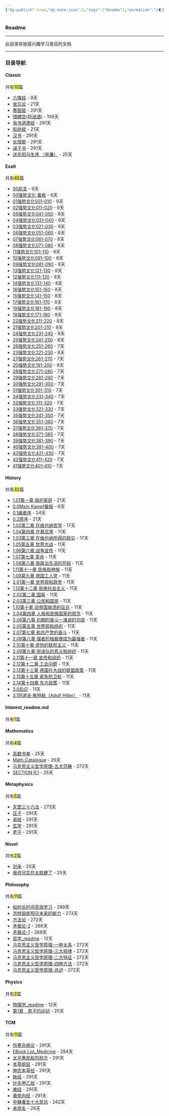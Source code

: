 ```yaml
---
{"dg-publish":true,"dg-note-icon":1,"tags":["Readme"],"permalink":"/🌓Interest_兴趣/Interest_readme/","dgPassFrontmatter":true,"noteIcon":1,"created":"2024-08-24T23:09:47.412+08:00","updated":"2024-09-18T23:06:06.558+08:00"}
---
```


### Readme
--- 
此目录存放感兴趣学习类目的文档
***
### 目录导航
<p><span><h4 data-heading="Classic" dir="auto">Classic</h4></span></p><p><span>共有<mark>10</mark>篇</span></p><div><ul class="dataview list-view-ul"><li><span><a data-tooltip-position="top" aria-label="🌓Interest_兴趣/Classic/六悔铭.md" data-href="🌓Interest_兴趣/Classic/六悔铭.md" href="🌓Interest_兴趣/Classic/六悔铭.md" class="internal-link" target="_blank" rel="noopener">六悔铭</a> - 9天</span></li><li><span><a data-tooltip-position="top" aria-label="🌓Interest_兴趣/Classic/坐忘论.md" data-href="🌓Interest_兴趣/Classic/坐忘论.md" href="🌓Interest_兴趣/Classic/坐忘论.md" class="internal-link" target="_blank" rel="noopener">坐忘论</a> - 21天</span></li><li><span><a data-tooltip-position="top" aria-label="🌓Interest_兴趣/Classic/寒窑赋.md" data-href="🌓Interest_兴趣/Classic/寒窑赋.md" href="🌓Interest_兴趣/Classic/寒窑赋.md" class="internal-link" target="_blank" rel="noopener">寒窑赋</a> - 291天</span></li><li><span><a data-tooltip-position="top" aria-label="🌓Interest_兴趣/Classic/惜罇空(将进酒).md" data-href="🌓Interest_兴趣/Classic/惜罇空(将进酒).md" href="🌓Interest_兴趣/Classic/惜罇空(将进酒).md" class="internal-link" target="_blank" rel="noopener">惜罇空(将进酒)</a> - 109天</span></li><li><span><a data-tooltip-position="top" aria-label="🌓Interest_兴趣/Classic/帛书道德经.md" data-href="🌓Interest_兴趣/Classic/帛书道德经.md" href="🌓Interest_兴趣/Classic/帛书道德经.md" class="internal-link" target="_blank" rel="noopener">帛书道德经</a> - 291天</span></li><li><span><a data-tooltip-position="top" aria-label="🌓Interest_兴趣/Classic/知命赋.md" data-href="🌓Interest_兴趣/Classic/知命赋.md" href="🌓Interest_兴趣/Classic/知命赋.md" class="internal-link" target="_blank" rel="noopener">知命赋</a> - 21天</span></li><li><span><a data-tooltip-position="top" aria-label="🌓Interest_兴趣/Classic/汉书.md" data-href="🌓Interest_兴趣/Classic/汉书.md" href="🌓Interest_兴趣/Classic/汉书.md" class="internal-link" target="_blank" rel="noopener">汉书</a> - 291天</span></li><li><span><a data-tooltip-position="top" aria-label="🌓Interest_兴趣/Classic/长恨歌.md" data-href="🌓Interest_兴趣/Classic/长恨歌.md" href="🌓Interest_兴趣/Classic/长恨歌.md" class="internal-link" target="_blank" rel="noopener">长恨歌</a> - 291天</span></li><li><span><a data-tooltip-position="top" aria-label="🌓Interest_兴趣/Classic/诫子书.md" data-href="🌓Interest_兴趣/Classic/诫子书.md" href="🌓Interest_兴趣/Classic/诫子书.md" class="internal-link" target="_blank" rel="noopener">诫子书</a> - 291天</span></li><li><span><a data-tooltip-position="top" aria-label="🌓Interest_兴趣/Classic/送东阳马生序 （宋濂）.md" data-href="🌓Interest_兴趣/Classic/送东阳马生序 （宋濂）.md" href="🌓Interest_兴趣/Classic/送东阳马生序 （宋濂）.md" class="internal-link" target="_blank" rel="noopener">送东阳马生序 （宋濂）</a> - 25天</span></li></ul></div><p><span><h4 data-heading="Exalt" dir="auto">Exalt</h4></span></p><p><span>共有<mark>45</mark>篇</span></p><div><ul class="dataview list-view-ul"><li><span><a data-tooltip-position="top" aria-label="🌓Interest_兴趣/Exalt/强势文化/00前言.md" data-href="🌓Interest_兴趣/Exalt/强势文化/00前言.md" href="🌓Interest_兴趣/Exalt/强势文化/00前言.md" class="internal-link" target="_blank" rel="noopener">00前言</a> - 9天</span></li><li><span><a data-tooltip-position="top" aria-label="🌓Interest_兴趣/Exalt/强势文化/00强势文化 看板.md" data-href="🌓Interest_兴趣/Exalt/强势文化/00强势文化 看板.md" href="🌓Interest_兴趣/Exalt/强势文化/00强势文化 看板.md" class="internal-link" target="_blank" rel="noopener">00强势文化 看板</a> - 6天</span></li><li><span><a data-tooltip-position="top" aria-label="🌓Interest_兴趣/Exalt/强势文化/01强势文化001-010.md" data-href="🌓Interest_兴趣/Exalt/强势文化/01强势文化001-010.md" href="🌓Interest_兴趣/Exalt/强势文化/01强势文化001-010.md" class="internal-link" target="_blank" rel="noopener">01强势文化001-010</a> - 9天</span></li><li><span><a data-tooltip-position="top" aria-label="🌓Interest_兴趣/Exalt/强势文化/02强势文化011-020.md" data-href="🌓Interest_兴趣/Exalt/强势文化/02强势文化011-020.md" href="🌓Interest_兴趣/Exalt/强势文化/02强势文化011-020.md" class="internal-link" target="_blank" rel="noopener">02强势文化011-020</a> - 9天</span></li><li><span><a data-tooltip-position="top" aria-label="🌓Interest_兴趣/Exalt/强势文化/05强势文化041-050.md" data-href="🌓Interest_兴趣/Exalt/强势文化/05强势文化041-050.md" href="🌓Interest_兴趣/Exalt/强势文化/05强势文化041-050.md" class="internal-link" target="_blank" rel="noopener">05强势文化041-050</a> - 8天</span></li><li><span><a data-tooltip-position="top" aria-label="🌓Interest_兴趣/Exalt/强势文化/04强势文化031-040.md" data-href="🌓Interest_兴趣/Exalt/强势文化/04强势文化031-040.md" href="🌓Interest_兴趣/Exalt/强势文化/04强势文化031-040.md" class="internal-link" target="_blank" rel="noopener">04强势文化031-040</a> - 9天</span></li><li><span><a data-tooltip-position="top" aria-label="🌓Interest_兴趣/Exalt/强势文化/03强势文化021-030.md" data-href="🌓Interest_兴趣/Exalt/强势文化/03强势文化021-030.md" href="🌓Interest_兴趣/Exalt/强势文化/03强势文化021-030.md" class="internal-link" target="_blank" rel="noopener">03强势文化021-030</a> - 9天</span></li><li><span><a data-tooltip-position="top" aria-label="🌓Interest_兴趣/Exalt/强势文化/06强势文化051-060.md" data-href="🌓Interest_兴趣/Exalt/强势文化/06强势文化051-060.md" href="🌓Interest_兴趣/Exalt/强势文化/06强势文化051-060.md" class="internal-link" target="_blank" rel="noopener">06强势文化051-060</a> - 8天</span></li><li><span><a data-tooltip-position="top" aria-label="🌓Interest_兴趣/Exalt/强势文化/07强势文化061-070.md" data-href="🌓Interest_兴趣/Exalt/强势文化/07强势文化061-070.md" href="🌓Interest_兴趣/Exalt/强势文化/07强势文化061-070.md" class="internal-link" target="_blank" rel="noopener">07强势文化061-070</a> - 8天</span></li><li><span><a data-tooltip-position="top" aria-label="🌓Interest_兴趣/Exalt/强势文化/08强势文化071-080.md" data-href="🌓Interest_兴趣/Exalt/强势文化/08强势文化071-080.md" href="🌓Interest_兴趣/Exalt/强势文化/08强势文化071-080.md" class="internal-link" target="_blank" rel="noopener">08强势文化071-080</a> - 8天</span></li><li><span><a data-tooltip-position="top" aria-label="🌓Interest_兴趣/Exalt/强势文化/11强势文化101-110.md" data-href="🌓Interest_兴趣/Exalt/强势文化/11强势文化101-110.md" href="🌓Interest_兴趣/Exalt/强势文化/11强势文化101-110.md" class="internal-link" target="_blank" rel="noopener">11强势文化101-110</a> - 8天</span></li><li><span><a data-tooltip-position="top" aria-label="🌓Interest_兴趣/Exalt/强势文化/10强势文化091-100.md" data-href="🌓Interest_兴趣/Exalt/强势文化/10强势文化091-100.md" href="🌓Interest_兴趣/Exalt/强势文化/10强势文化091-100.md" class="internal-link" target="_blank" rel="noopener">10强势文化091-100</a> - 8天</span></li><li><span><a data-tooltip-position="top" aria-label="🌓Interest_兴趣/Exalt/强势文化/09强势文化081-090.md" data-href="🌓Interest_兴趣/Exalt/强势文化/09强势文化081-090.md" href="🌓Interest_兴趣/Exalt/强势文化/09强势文化081-090.md" class="internal-link" target="_blank" rel="noopener">09强势文化081-090</a> - 8天</span></li><li><span><a data-tooltip-position="top" aria-label="🌓Interest_兴趣/Exalt/强势文化/13强势文化121-130.md" data-href="🌓Interest_兴趣/Exalt/强势文化/13强势文化121-130.md" href="🌓Interest_兴趣/Exalt/强势文化/13强势文化121-130.md" class="internal-link" target="_blank" rel="noopener">13强势文化121-130</a> - 8天</span></li><li><span><a data-tooltip-position="top" aria-label="🌓Interest_兴趣/Exalt/强势文化/12强势文化111-120.md" data-href="🌓Interest_兴趣/Exalt/强势文化/12强势文化111-120.md" href="🌓Interest_兴趣/Exalt/强势文化/12强势文化111-120.md" class="internal-link" target="_blank" rel="noopener">12强势文化111-120</a> - 8天</span></li><li><span><a data-tooltip-position="top" aria-label="🌓Interest_兴趣/Exalt/强势文化/14强势文化131-140.md" data-href="🌓Interest_兴趣/Exalt/强势文化/14强势文化131-140.md" href="🌓Interest_兴趣/Exalt/强势文化/14强势文化131-140.md" class="internal-link" target="_blank" rel="noopener">14强势文化131-140</a> - 8天</span></li><li><span><a data-tooltip-position="top" aria-label="🌓Interest_兴趣/Exalt/强势文化/16强势文化151-160.md" data-href="🌓Interest_兴趣/Exalt/强势文化/16强势文化151-160.md" href="🌓Interest_兴趣/Exalt/强势文化/16强势文化151-160.md" class="internal-link" target="_blank" rel="noopener">16强势文化151-160</a> - 8天</span></li><li><span><a data-tooltip-position="top" aria-label="🌓Interest_兴趣/Exalt/强势文化/15强势文化141-150.md" data-href="🌓Interest_兴趣/Exalt/强势文化/15强势文化141-150.md" href="🌓Interest_兴趣/Exalt/强势文化/15强势文化141-150.md" class="internal-link" target="_blank" rel="noopener">15强势文化141-150</a> - 8天</span></li><li><span><a data-tooltip-position="top" aria-label="🌓Interest_兴趣/Exalt/强势文化/17强势文化161-170.md" data-href="🌓Interest_兴趣/Exalt/强势文化/17强势文化161-170.md" href="🌓Interest_兴趣/Exalt/强势文化/17强势文化161-170.md" class="internal-link" target="_blank" rel="noopener">17强势文化161-170</a> - 8天</span></li><li><span><a data-tooltip-position="top" aria-label="🌓Interest_兴趣/Exalt/强势文化/19强势文化181-190.md" data-href="🌓Interest_兴趣/Exalt/强势文化/19强势文化181-190.md" href="🌓Interest_兴趣/Exalt/强势文化/19强势文化181-190.md" class="internal-link" target="_blank" rel="noopener">19强势文化181-190</a> - 8天</span></li><li><span><a data-tooltip-position="top" aria-label="🌓Interest_兴趣/Exalt/强势文化/18强势文化171-180.md" data-href="🌓Interest_兴趣/Exalt/强势文化/18强势文化171-180.md" href="🌓Interest_兴趣/Exalt/强势文化/18强势文化171-180.md" class="internal-link" target="_blank" rel="noopener">18强势文化171-180</a> - 8天</span></li><li><span><a data-tooltip-position="top" aria-label="🌓Interest_兴趣/Exalt/强势文化/22强势文化211-220.md" data-href="🌓Interest_兴趣/Exalt/强势文化/22强势文化211-220.md" href="🌓Interest_兴趣/Exalt/强势文化/22强势文化211-220.md" class="internal-link" target="_blank" rel="noopener">22强势文化211-220</a> - 8天</span></li><li><span><a data-tooltip-position="top" aria-label="🌓Interest_兴趣/Exalt/强势文化/21强势文化201-210.md" data-href="🌓Interest_兴趣/Exalt/强势文化/21强势文化201-210.md" href="🌓Interest_兴趣/Exalt/强势文化/21强势文化201-210.md" class="internal-link" target="_blank" rel="noopener">21强势文化201-210</a> - 8天</span></li><li><span><a data-tooltip-position="top" aria-label="🌓Interest_兴趣/Exalt/强势文化/24强势文化231-240.md" data-href="🌓Interest_兴趣/Exalt/强势文化/24强势文化231-240.md" href="🌓Interest_兴趣/Exalt/强势文化/24强势文化231-240.md" class="internal-link" target="_blank" rel="noopener">24强势文化231-240</a> - 8天</span></li><li><span><a data-tooltip-position="top" aria-label="🌓Interest_兴趣/Exalt/强势文化/25强势文化241-250.md" data-href="🌓Interest_兴趣/Exalt/强势文化/25强势文化241-250.md" href="🌓Interest_兴趣/Exalt/强势文化/25强势文化241-250.md" class="internal-link" target="_blank" rel="noopener">25强势文化241-250</a> - 8天</span></li><li><span><a data-tooltip-position="top" aria-label="🌓Interest_兴趣/Exalt/强势文化/26强势文化251-260.md" data-href="🌓Interest_兴趣/Exalt/强势文化/26强势文化251-260.md" href="🌓Interest_兴趣/Exalt/强势文化/26强势文化251-260.md" class="internal-link" target="_blank" rel="noopener">26强势文化251-260</a> - 7天</span></li><li><span><a data-tooltip-position="top" aria-label="🌓Interest_兴趣/Exalt/强势文化/23强势文化221-230.md" data-href="🌓Interest_兴趣/Exalt/强势文化/23强势文化221-230.md" href="🌓Interest_兴趣/Exalt/强势文化/23强势文化221-230.md" class="internal-link" target="_blank" rel="noopener">23强势文化221-230</a> - 8天</span></li><li><span><a data-tooltip-position="top" aria-label="🌓Interest_兴趣/Exalt/强势文化/27强势文化261-270.md" data-href="🌓Interest_兴趣/Exalt/强势文化/27强势文化261-270.md" href="🌓Interest_兴趣/Exalt/强势文化/27强势文化261-270.md" class="internal-link" target="_blank" rel="noopener">27强势文化261-270</a> - 7天</span></li><li><span><a data-tooltip-position="top" aria-label="🌓Interest_兴趣/Exalt/强势文化/20强势文化191-200.md" data-href="🌓Interest_兴趣/Exalt/强势文化/20强势文化191-200.md" href="🌓Interest_兴趣/Exalt/强势文化/20强势文化191-200.md" class="internal-link" target="_blank" rel="noopener">20强势文化191-200</a> - 8天</span></li><li><span><a data-tooltip-position="top" aria-label="🌓Interest_兴趣/Exalt/强势文化/28强势文化271-280.md" data-href="🌓Interest_兴趣/Exalt/强势文化/28强势文化271-280.md" href="🌓Interest_兴趣/Exalt/强势文化/28强势文化271-280.md" class="internal-link" target="_blank" rel="noopener">28强势文化271-280</a> - 7天</span></li><li><span><a data-tooltip-position="top" aria-label="🌓Interest_兴趣/Exalt/强势文化/29强势文化281-290.md" data-href="🌓Interest_兴趣/Exalt/强势文化/29强势文化281-290.md" href="🌓Interest_兴趣/Exalt/强势文化/29强势文化281-290.md" class="internal-link" target="_blank" rel="noopener">29强势文化281-290</a> - 7天</span></li><li><span><a data-tooltip-position="top" aria-label="🌓Interest_兴趣/Exalt/强势文化/30强势文化291-300.md" data-href="🌓Interest_兴趣/Exalt/强势文化/30强势文化291-300.md" href="🌓Interest_兴趣/Exalt/强势文化/30强势文化291-300.md" class="internal-link" target="_blank" rel="noopener">30强势文化291-300</a> - 7天</span></li><li><span><a data-tooltip-position="top" aria-label="🌓Interest_兴趣/Exalt/强势文化/31强势文化301-310.md" data-href="🌓Interest_兴趣/Exalt/强势文化/31强势文化301-310.md" href="🌓Interest_兴趣/Exalt/强势文化/31强势文化301-310.md" class="internal-link" target="_blank" rel="noopener">31强势文化301-310</a> - 7天</span></li><li><span><a data-tooltip-position="top" aria-label="🌓Interest_兴趣/Exalt/强势文化/34强势文化331-340.md" data-href="🌓Interest_兴趣/Exalt/强势文化/34强势文化331-340.md" href="🌓Interest_兴趣/Exalt/强势文化/34强势文化331-340.md" class="internal-link" target="_blank" rel="noopener">34强势文化331-340</a> - 7天</span></li><li><span><a data-tooltip-position="top" aria-label="🌓Interest_兴趣/Exalt/强势文化/32强势文化311-320.md" data-href="🌓Interest_兴趣/Exalt/强势文化/32强势文化311-320.md" href="🌓Interest_兴趣/Exalt/强势文化/32强势文化311-320.md" class="internal-link" target="_blank" rel="noopener">32强势文化311-320</a> - 7天</span></li><li><span><a data-tooltip-position="top" aria-label="🌓Interest_兴趣/Exalt/强势文化/33强势文化321-330.md" data-href="🌓Interest_兴趣/Exalt/强势文化/33强势文化321-330.md" href="🌓Interest_兴趣/Exalt/强势文化/33强势文化321-330.md" class="internal-link" target="_blank" rel="noopener">33强势文化321-330</a> - 7天</span></li><li><span><a data-tooltip-position="top" aria-label="🌓Interest_兴趣/Exalt/强势文化/35强势文化341-350.md" data-href="🌓Interest_兴趣/Exalt/强势文化/35强势文化341-350.md" href="🌓Interest_兴趣/Exalt/强势文化/35强势文化341-350.md" class="internal-link" target="_blank" rel="noopener">35强势文化341-350</a> - 7天</span></li><li><span><a data-tooltip-position="top" aria-label="🌓Interest_兴趣/Exalt/强势文化/36强势文化351-360.md" data-href="🌓Interest_兴趣/Exalt/强势文化/36强势文化351-360.md" href="🌓Interest_兴趣/Exalt/强势文化/36强势文化351-360.md" class="internal-link" target="_blank" rel="noopener">36强势文化351-360</a> - 7天</span></li><li><span><a data-tooltip-position="top" aria-label="🌓Interest_兴趣/Exalt/强势文化/37强势文化361-370.md" data-href="🌓Interest_兴趣/Exalt/强势文化/37强势文化361-370.md" href="🌓Interest_兴趣/Exalt/强势文化/37强势文化361-370.md" class="internal-link" target="_blank" rel="noopener">37强势文化361-370</a> - 7天</span></li><li><span><a data-tooltip-position="top" aria-label="🌓Interest_兴趣/Exalt/强势文化/38强势文化371-380.md" data-href="🌓Interest_兴趣/Exalt/强势文化/38强势文化371-380.md" href="🌓Interest_兴趣/Exalt/强势文化/38强势文化371-380.md" class="internal-link" target="_blank" rel="noopener">38强势文化371-380</a> - 7天</span></li><li><span><a data-tooltip-position="top" aria-label="🌓Interest_兴趣/Exalt/强势文化/39强势文化381-390.md" data-href="🌓Interest_兴趣/Exalt/强势文化/39强势文化381-390.md" href="🌓Interest_兴趣/Exalt/强势文化/39强势文化381-390.md" class="internal-link" target="_blank" rel="noopener">39强势文化381-390</a> - 7天</span></li><li><span><a data-tooltip-position="top" aria-label="🌓Interest_兴趣/Exalt/强势文化/40强势文化391-400.md" data-href="🌓Interest_兴趣/Exalt/强势文化/40强势文化391-400.md" href="🌓Interest_兴趣/Exalt/强势文化/40强势文化391-400.md" class="internal-link" target="_blank" rel="noopener">40强势文化391-400</a> - 7天</span></li><li><span><a data-tooltip-position="top" aria-label="🌓Interest_兴趣/Exalt/强势文化/43强势文化421-430.md" data-href="🌓Interest_兴趣/Exalt/强势文化/43强势文化421-430.md" href="🌓Interest_兴趣/Exalt/强势文化/43强势文化421-430.md" class="internal-link" target="_blank" rel="noopener">43强势文化421-430</a> - 7天</span></li><li><span><a data-tooltip-position="top" aria-label="🌓Interest_兴趣/Exalt/强势文化/42强势文化411-420.md" data-href="🌓Interest_兴趣/Exalt/强势文化/42强势文化411-420.md" href="🌓Interest_兴趣/Exalt/强势文化/42强势文化411-420.md" class="internal-link" target="_blank" rel="noopener">42强势文化411-420</a> - 7天</span></li><li><span><a data-tooltip-position="top" aria-label="🌓Interest_兴趣/Exalt/强势文化/41强势文化401-410.md" data-href="🌓Interest_兴趣/Exalt/强势文化/41强势文化401-410.md" href="🌓Interest_兴趣/Exalt/强势文化/41强势文化401-410.md" class="internal-link" target="_blank" rel="noopener">41强势文化401-410</a> - 7天</span></li></ul></div><p><span><h4 data-heading="History" dir="auto">History</h4></span></p><p><span>共有<mark>32</mark>篇</span></p><div><ul class="dataview list-view-ul"><li><span><a data-tooltip-position="top" aria-label="🌓Interest_兴趣/History/Mein Kampf/1.01第一章 我的家庭.md" data-href="🌓Interest_兴趣/History/Mein Kampf/1.01第一章 我的家庭.md" href="🌓Interest_兴趣/History/Mein Kampf/1.01第一章 我的家庭.md" class="internal-link" target="_blank" rel="noopener">1.01第一章 我的家庭</a> - 21天</span></li><li><span><a data-tooltip-position="top" aria-label="🌓Interest_兴趣/History/Mein Kampf/0.0Mein Kampf看板.md" data-href="🌓Interest_兴趣/History/Mein Kampf/0.0Mein Kampf看板.md" href="🌓Interest_兴趣/History/Mein Kampf/0.0Mein Kampf看板.md" class="internal-link" target="_blank" rel="noopener">0.0Mein Kampf看板</a> - 6天</span></li><li><span><a data-tooltip-position="top" aria-label="🌓Interest_兴趣/History/Mein Kampf/0.1编者序.md" data-href="🌓Interest_兴趣/History/Mein Kampf/0.1编者序.md" href="🌓Interest_兴趣/History/Mein Kampf/0.1编者序.md" class="internal-link" target="_blank" rel="noopener">0.1编者序</a> - 24天</span></li><li><span><a data-tooltip-position="top" aria-label="🌓Interest_兴趣/History/Mein Kampf/0.2原序.md" data-href="🌓Interest_兴趣/History/Mein Kampf/0.2原序.md" href="🌓Interest_兴趣/History/Mein Kampf/0.2原序.md" class="internal-link" target="_blank" rel="noopener">0.2原序</a> - 21天</span></li><li><span><a data-tooltip-position="top" aria-label="🌓Interest_兴趣/History/Mein Kampf/1.02第二章 在维也纳苦学.md" data-href="🌓Interest_兴趣/History/Mein Kampf/1.02第二章 在维也纳苦学.md" href="🌓Interest_兴趣/History/Mein Kampf/1.02第二章 在维也纳苦学.md" class="internal-link" target="_blank" rel="noopener">1.02第二章 在维也纳苦学</a> - 17天</span></li><li><span><a data-tooltip-position="top" aria-label="🌓Interest_兴趣/History/Mein Kampf/1.04第四章 在慕尼黑.md" data-href="🌓Interest_兴趣/History/Mein Kampf/1.04第四章 在慕尼黑.md" href="🌓Interest_兴趣/History/Mein Kampf/1.04第四章 在慕尼黑.md" class="internal-link" target="_blank" rel="noopener">1.04第四章 在慕尼黑</a> - 11天</span></li><li><span><a data-tooltip-position="top" aria-label="🌓Interest_兴趣/History/Mein Kampf/1.03第三章 在维也纳所得的政见.md" data-href="🌓Interest_兴趣/History/Mein Kampf/1.03第三章 在维也纳所得的政见.md" href="🌓Interest_兴趣/History/Mein Kampf/1.03第三章 在维也纳所得的政见.md" class="internal-link" target="_blank" rel="noopener">1.03第三章 在维也纳所得的政见</a> - 17天</span></li><li><span><a data-tooltip-position="top" aria-label="🌓Interest_兴趣/History/Mein Kampf/1.05第五章 世界大战.md" data-href="🌓Interest_兴趣/History/Mein Kampf/1.05第五章 世界大战.md" href="🌓Interest_兴趣/History/Mein Kampf/1.05第五章 世界大战.md" class="internal-link" target="_blank" rel="noopener">1.05第五章 世界大战</a> - 11天</span></li><li><span><a data-tooltip-position="top" aria-label="🌓Interest_兴趣/History/Mein Kampf/1.06第六章 战争宣传.md" data-href="🌓Interest_兴趣/History/Mein Kampf/1.06第六章 战争宣传.md" href="🌓Interest_兴趣/History/Mein Kampf/1.06第六章 战争宣传.md" class="internal-link" target="_blank" rel="noopener">1.06第六章 战争宣传</a> - 11天</span></li><li><span><a data-tooltip-position="top" aria-label="🌓Interest_兴趣/History/Mein Kampf/1.07第七章 革命.md" data-href="🌓Interest_兴趣/History/Mein Kampf/1.07第七章 革命.md" href="🌓Interest_兴趣/History/Mein Kampf/1.07第七章 革命.md" class="internal-link" target="_blank" rel="noopener">1.07第七章 革命</a> - 11天</span></li><li><span><a data-tooltip-position="top" aria-label="🌓Interest_兴趣/History/Mein Kampf/1.08第八章 我政治生活的开始.md" data-href="🌓Interest_兴趣/History/Mein Kampf/1.08第八章 我政治生活的开始.md" href="🌓Interest_兴趣/History/Mein Kampf/1.08第八章 我政治生活的开始.md" class="internal-link" target="_blank" rel="noopener">1.08第八章 我政治生活的开始</a> - 11天</span></li><li><span><a data-tooltip-position="top" aria-label="🌓Interest_兴趣/History/Mein Kampf/1.11第十一章 民族和种族.md" data-href="🌓Interest_兴趣/History/Mein Kampf/1.11第十一章 民族和种族.md" href="🌓Interest_兴趣/History/Mein Kampf/1.11第十一章 民族和种族.md" class="internal-link" target="_blank" rel="noopener">1.11第十一章 民族和种族</a> - 11天</span></li><li><span><a data-tooltip-position="top" aria-label="🌓Interest_兴趣/History/Mein Kampf/1.09第九章 德国工人党.md" data-href="🌓Interest_兴趣/History/Mein Kampf/1.09第九章 德国工人党.md" href="🌓Interest_兴趣/History/Mein Kampf/1.09第九章 德国工人党.md" class="internal-link" target="_blank" rel="noopener">1.09第九章 德国工人党</a> - 11天</span></li><li><span><a data-tooltip-position="top" aria-label="🌓Interest_兴趣/History/Mein Kampf/2.01第一章 世界观和政党.md" data-href="🌓Interest_兴趣/History/Mein Kampf/2.01第一章 世界观和政党.md" href="🌓Interest_兴趣/History/Mein Kampf/2.01第一章 世界观和政党.md" class="internal-link" target="_blank" rel="noopener">2.01第一章 世界观和政党</a> - 11天</span></li><li><span><a data-tooltip-position="top" aria-label="🌓Interest_兴趣/History/Mein Kampf/1.12第十二章 民族社会主义.md" data-href="🌓Interest_兴趣/History/Mein Kampf/1.12第十二章 民族社会主义.md" href="🌓Interest_兴趣/History/Mein Kampf/1.12第十二章 民族社会主义.md" class="internal-link" target="_blank" rel="noopener">1.12第十二章 民族社会主义</a> - 11天</span></li><li><span><a data-tooltip-position="top" aria-label="🌓Interest_兴趣/History/Mein Kampf/2.02第二章 国家.md" data-href="🌓Interest_兴趣/History/Mein Kampf/2.02第二章 国家.md" href="🌓Interest_兴趣/History/Mein Kampf/2.02第二章 国家.md" class="internal-link" target="_blank" rel="noopener">2.02第二章 国家</a> - 11天</span></li><li><span><a data-tooltip-position="top" aria-label="🌓Interest_兴趣/History/Mein Kampf/2.03第三章 公民和国民.md" data-href="🌓Interest_兴趣/History/Mein Kampf/2.03第三章 公民和国民.md" href="🌓Interest_兴趣/History/Mein Kampf/2.03第三章 公民和国民.md" class="internal-link" target="_blank" rel="noopener">2.03第三章 公民和国民</a> - 11天</span></li><li><span><a data-tooltip-position="top" aria-label="🌓Interest_兴趣/History/Mein Kampf/1.10第十章 旧帝国崩溃的征兆.md" data-href="🌓Interest_兴趣/History/Mein Kampf/1.10第十章 旧帝国崩溃的征兆.md" href="🌓Interest_兴趣/History/Mein Kampf/1.10第十章 旧帝国崩溃的征兆.md" class="internal-link" target="_blank" rel="noopener">1.10第十章 旧帝国崩溃的征兆</a> - 11天</span></li><li><span><a data-tooltip-position="top" aria-label="🌓Interest_兴趣/History/Mein Kampf/2.04第四章 人格和民族国家的观念.md" data-href="🌓Interest_兴趣/History/Mein Kampf/2.04第四章 人格和民族国家的观念.md" href="🌓Interest_兴趣/History/Mein Kampf/2.04第四章 人格和民族国家的观念.md" class="internal-link" target="_blank" rel="noopener">2.04第四章 人格和民族国家的观念</a> - 11天</span></li><li><span><a data-tooltip-position="top" aria-label="🌓Interest_兴趣/History/Mein Kampf/2.06第六章 初期的奋斗一演说的功效.md" data-href="🌓Interest_兴趣/History/Mein Kampf/2.06第六章 初期的奋斗一演说的功效.md" href="🌓Interest_兴趣/History/Mein Kampf/2.06第六章 初期的奋斗一演说的功效.md" class="internal-link" target="_blank" rel="noopener">2.06第六章 初期的奋斗一演说的功效</a> - 11天</span></li><li><span><a data-tooltip-position="top" aria-label="🌓Interest_兴趣/History/Mein Kampf/2.05第五章 世界观和组织.md" data-href="🌓Interest_兴趣/History/Mein Kampf/2.05第五章 世界观和组织.md" href="🌓Interest_兴趣/History/Mein Kampf/2.05第五章 世界观和组织.md" class="internal-link" target="_blank" rel="noopener">2.05第五章 世界观和组织</a> - 11天</span></li><li><span><a data-tooltip-position="top" aria-label="🌓Interest_兴趣/History/Mein Kampf/2.07第七章 和共产党的奋斗.md" data-href="🌓Interest_兴趣/History/Mein Kampf/2.07第七章 和共产党的奋斗.md" href="🌓Interest_兴趣/History/Mein Kampf/2.07第七章 和共产党的奋斗.md" class="internal-link" target="_blank" rel="noopener">2.07第七章 和共产党的奋斗</a> - 11天</span></li><li><span><a data-tooltip-position="top" aria-label="🌓Interest_兴趣/History/Mein Kampf/2.08第八章 强者的独裁便成为最强者.md" data-href="🌓Interest_兴趣/History/Mein Kampf/2.08第八章 强者的独裁便成为最强者.md" href="🌓Interest_兴趣/History/Mein Kampf/2.08第八章 强者的独裁便成为最强者.md" class="internal-link" target="_blank" rel="noopener">2.08第八章 强者的独裁便成为最强者</a> - 11天</span></li><li><span><a data-tooltip-position="top" aria-label="🌓Interest_兴趣/History/Mein Kampf/2.10第十章 虚伪的联邦主义.md" data-href="🌓Interest_兴趣/History/Mein Kampf/2.10第十章 虚伪的联邦主义.md" href="🌓Interest_兴趣/History/Mein Kampf/2.10第十章 虚伪的联邦主义.md" class="internal-link" target="_blank" rel="noopener">2.10第十章 虚伪的联邦主义</a> - 11天</span></li><li><span><a data-tooltip-position="top" aria-label="🌓Interest_兴趣/History/Mein Kampf/2.09第九章 挺进队的意义和组织.md" data-href="🌓Interest_兴趣/History/Mein Kampf/2.09第九章 挺进队的意义和组织.md" href="🌓Interest_兴趣/History/Mein Kampf/2.09第九章 挺进队的意义和组织.md" class="internal-link" target="_blank" rel="noopener">2.09第九章 挺进队的意义和组织</a> - 11天</span></li><li><span><a data-tooltip-position="top" aria-label="🌓Interest_兴趣/History/Mein Kampf/2.11第十一章 宣传和组织.md" data-href="🌓Interest_兴趣/History/Mein Kampf/2.11第十一章 宣传和组织.md" href="🌓Interest_兴趣/History/Mein Kampf/2.11第十一章 宣传和组织.md" class="internal-link" target="_blank" rel="noopener">2.11第十一章 宣传和组织</a> - 11天</span></li><li><span><a data-tooltip-position="top" aria-label="🌓Interest_兴趣/History/Mein Kampf/2.12第十二章 工会问题.md" data-href="🌓Interest_兴趣/History/Mein Kampf/2.12第十二章 工会问题.md" href="🌓Interest_兴趣/History/Mein Kampf/2.12第十二章 工会问题.md" class="internal-link" target="_blank" rel="noopener">2.12第十二章 工会问题</a> - 11天</span></li><li><span><a data-tooltip-position="top" aria-label="🌓Interest_兴趣/History/Mein Kampf/2.13第十三章 德国在大战的联盟政策.md" data-href="🌓Interest_兴趣/History/Mein Kampf/2.13第十三章 德国在大战的联盟政策.md" href="🌓Interest_兴趣/History/Mein Kampf/2.13第十三章 德国在大战的联盟政策.md" class="internal-link" target="_blank" rel="noopener">2.13第十三章 德国在大战的联盟政策</a> - 11天</span></li><li><span><a data-tooltip-position="top" aria-label="🌓Interest_兴趣/History/Mein Kampf/2.15第十五章 紧急防卫权.md" data-href="🌓Interest_兴趣/History/Mein Kampf/2.15第十五章 紧急防卫权.md" href="🌓Interest_兴趣/History/Mein Kampf/2.15第十五章 紧急防卫权.md" class="internal-link" target="_blank" rel="noopener">2.15第十五章 紧急防卫权</a> - 11天</span></li><li><span><a data-tooltip-position="top" aria-label="🌓Interest_兴趣/History/Mein Kampf/2.14第十四章 东方政策.md" data-href="🌓Interest_兴趣/History/Mein Kampf/2.14第十四章 东方政策.md" href="🌓Interest_兴趣/History/Mein Kampf/2.14第十四章 东方政策.md" class="internal-link" target="_blank" rel="noopener">2.14第十四章 东方政策</a> - 11天</span></li><li><span><a data-tooltip-position="top" aria-label="🌓Interest_兴趣/History/Mein Kampf/3.0后记.md" data-href="🌓Interest_兴趣/History/Mein Kampf/3.0后记.md" href="🌓Interest_兴趣/History/Mein Kampf/3.0后记.md" class="internal-link" target="_blank" rel="noopener">3.0后记</a> - 11天</span></li><li><span><a data-tooltip-position="top" aria-label="🌓Interest_兴趣/History/Mein Kampf/3.1阿道夫·希特勒（Adolf Hitler）.md" data-href="🌓Interest_兴趣/History/Mein Kampf/3.1阿道夫·希特勒（Adolf Hitler）.md" href="🌓Interest_兴趣/History/Mein Kampf/3.1阿道夫·希特勒（Adolf Hitler）.md" class="internal-link" target="_blank" rel="noopener">3.1阿道夫·希特勒（Adolf Hitler）</a> - 11天</span></li></ul></div><p><span><h4 data-heading="Interest_readme.md" dir="auto">Interest_readme.md</h4></span></p><p><span>共有<mark>1</mark>篇</span></p><div><ul class="dataview list-view-ul"></ul></div><p><span><h4 data-heading="Mathematics" dir="auto">Mathematics</h4></span></p><p><span>共有<mark>4</mark>篇</span></p><div><ul class="dataview list-view-ul"><li><span><a data-tooltip-position="top" aria-label="🌓Interest_兴趣/Mathematics/高数书单.md" data-href="🌓Interest_兴趣/Mathematics/高数书单.md" href="🌓Interest_兴趣/Mathematics/高数书单.md" class="internal-link" target="_blank" rel="noopener">高数书单</a> - 25天</span></li><li><span><a data-tooltip-position="top" aria-label="🌓Interest_兴趣/Mathematics/Math_Catalogue.md" data-href="🌓Interest_兴趣/Mathematics/Math_Catalogue.md" href="🌓Interest_兴趣/Mathematics/Math_Catalogue.md" class="internal-link" target="_blank" rel="noopener">Math_Catalogue</a> - 26天</span></li><li><span><a data-tooltip-position="top" aria-label="🌓Interest_兴趣/Mathematics/马克思主义哲学原理-五大范畴.md" data-href="🌓Interest_兴趣/Mathematics/马克思主义哲学原理-五大范畴.md" href="🌓Interest_兴趣/Mathematics/马克思主义哲学原理-五大范畴.md" class="internal-link" target="_blank" rel="noopener">马克思主义哲学原理-五大范畴</a> - 272天</span></li><li><span><a data-tooltip-position="top" aria-label="🌓Interest_兴趣/Mathematics/Precalculus/SECTION R.1.md" data-href="🌓Interest_兴趣/Mathematics/Precalculus/SECTION R.1.md" href="🌓Interest_兴趣/Mathematics/Precalculus/SECTION R.1.md" class="internal-link" target="_blank" rel="noopener">SECTION R.1</a> - 25天</span></li></ul></div><p><span><h4 data-heading="Metaphysics" dir="auto">Metaphysics</h4></span></p><p><span>共有<mark>5</mark>篇</span></p><div><ul class="dataview list-view-ul"><li><span><a data-tooltip-position="top" aria-label="🌓Interest_兴趣/Metaphysics/天罡三十六法.md" data-href="🌓Interest_兴趣/Metaphysics/天罡三十六法.md" href="🌓Interest_兴趣/Metaphysics/天罡三十六法.md" class="internal-link" target="_blank" rel="noopener">天罡三十六法</a> - 273天</span></li><li><span><a data-tooltip-position="top" aria-label="🌓Interest_兴趣/Metaphysics/庄子.md" data-href="🌓Interest_兴趣/Metaphysics/庄子.md" href="🌓Interest_兴趣/Metaphysics/庄子.md" class="internal-link" target="_blank" rel="noopener">庄子</a> - 291天</span></li><li><span><a data-tooltip-position="top" aria-label="🌓Interest_兴趣/Metaphysics/易经.md" data-href="🌓Interest_兴趣/Metaphysics/易经.md" href="🌓Interest_兴趣/Metaphysics/易经.md" class="internal-link" target="_blank" rel="noopener">易经</a> - 291天</span></li><li><span><a data-tooltip-position="top" aria-label="🌓Interest_兴趣/Metaphysics/玄学.md" data-href="🌓Interest_兴趣/Metaphysics/玄学.md" href="🌓Interest_兴趣/Metaphysics/玄学.md" class="internal-link" target="_blank" rel="noopener">玄学</a> - 291天</span></li><li><span><a data-tooltip-position="top" aria-label="🌓Interest_兴趣/Metaphysics/老子.md" data-href="🌓Interest_兴趣/Metaphysics/老子.md" href="🌓Interest_兴趣/Metaphysics/老子.md" class="internal-link" target="_blank" rel="noopener">老子</a> - 291天</span></li></ul></div><p><span><h4 data-heading="Novel" dir="auto">Novel</h4></span></p><p><span>共有<mark>2</mark>篇</span></p><div><ul class="dataview list-view-ul"><li><span><a data-tooltip-position="top" aria-label="🌓Interest_兴趣/Novel/剑来.md" data-href="🌓Interest_兴趣/Novel/剑来.md" href="🌓Interest_兴趣/Novel/剑来.md" class="internal-link" target="_blank" rel="noopener">剑来</a> - 25天</span></li><li><span><a data-tooltip-position="top" aria-label="🌓Interest_兴趣/Novel/我师兄实在太稳健了.md" data-href="🌓Interest_兴趣/Novel/我师兄实在太稳健了.md" href="🌓Interest_兴趣/Novel/我师兄实在太稳健了.md" class="internal-link" target="_blank" rel="noopener">我师兄实在太稳健了</a> - 25天</span></li></ul></div><p><span><h4 data-heading="Philosophy" dir="auto">Philosophy</h4></span></p><p><span>共有<mark>11</mark>篇</span></p><div><ul class="dataview list-view-ul"><li><span><a data-tooltip-position="top" aria-label="🌓Interest_兴趣/Philosophy/如何长时间高效学习.md" data-href="🌓Interest_兴趣/Philosophy/如何长时间高效学习.md" href="🌓Interest_兴趣/Philosophy/如何长时间高效学习.md" class="internal-link" target="_blank" rel="noopener">如何长时间高效学习</a> - 289天</span></li><li><span><a data-tooltip-position="top" aria-label="🌓Interest_兴趣/Philosophy/怎样锻炼预见未来的能力.md" data-href="🌓Interest_兴趣/Philosophy/怎样锻炼预见未来的能力.md" href="🌓Interest_兴趣/Philosophy/怎样锻炼预见未来的能力.md" class="internal-link" target="_blank" rel="noopener">怎样锻炼预见未来的能力</a> - 273天</span></li><li><span><a data-tooltip-position="top" aria-label="🌓Interest_兴趣/Philosophy/方法论.md" data-href="🌓Interest_兴趣/Philosophy/方法论.md" href="🌓Interest_兴趣/Philosophy/方法论.md" class="internal-link" target="_blank" rel="noopener">方法论</a> - 272天</span></li><li><span><a data-tooltip-position="top" aria-label="🌓Interest_兴趣/Philosophy/矛盾论-2.md" data-href="🌓Interest_兴趣/Philosophy/矛盾论-2.md" href="🌓Interest_兴趣/Philosophy/矛盾论-2.md" class="internal-link" target="_blank" rel="noopener">矛盾论-2</a> - 268天</span></li><li><span><a data-tooltip-position="top" aria-label="🌓Interest_兴趣/Philosophy/矛盾论-1.md" data-href="🌓Interest_兴趣/Philosophy/矛盾论-1.md" href="🌓Interest_兴趣/Philosophy/矛盾论-1.md" class="internal-link" target="_blank" rel="noopener">矛盾论-1</a> - 268天</span></li><li><span><a data-tooltip-position="top" aria-label="🌓Interest_兴趣/Philosophy/哲学_readme.md" data-href="🌓Interest_兴趣/Philosophy/哲学_readme.md" href="🌓Interest_兴趣/Philosophy/哲学_readme.md" class="internal-link" target="_blank" rel="noopener">哲学_readme</a> - 12天</span></li><li><span><a data-tooltip-position="top" aria-label="🌓Interest_兴趣/Philosophy/马克思主义哲学原理-一种关系.md" data-href="🌓Interest_兴趣/Philosophy/马克思主义哲学原理-一种关系.md" href="🌓Interest_兴趣/Philosophy/马克思主义哲学原理-一种关系.md" class="internal-link" target="_blank" rel="noopener">马克思主义哲学原理-一种关系</a> - 272天</span></li><li><span><a data-tooltip-position="top" aria-label="🌓Interest_兴趣/Philosophy/马克思主义哲学原理-三大规律.md" data-href="🌓Interest_兴趣/Philosophy/马克思主义哲学原理-三大规律.md" href="🌓Interest_兴趣/Philosophy/马克思主义哲学原理-三大规律.md" class="internal-link" target="_blank" rel="noopener">马克思主义哲学原理-三大规律</a> - 272天</span></li><li><span><a data-tooltip-position="top" aria-label="🌓Interest_兴趣/Philosophy/马克思主义哲学原理-二大特征.md" data-href="🌓Interest_兴趣/Philosophy/马克思主义哲学原理-二大特征.md" href="🌓Interest_兴趣/Philosophy/马克思主义哲学原理-二大特征.md" class="internal-link" target="_blank" rel="noopener">马克思主义哲学原理-二大特征</a> - 272天</span></li><li><span><a data-tooltip-position="top" aria-label="🌓Interest_兴趣/Philosophy/马克思主义哲学原理-四种方法.md" data-href="🌓Interest_兴趣/Philosophy/马克思主义哲学原理-四种方法.md" href="🌓Interest_兴趣/Philosophy/马克思主义哲学原理-四种方法.md" class="internal-link" target="_blank" rel="noopener">马克思主义哲学原理-四种方法</a> - 272天</span></li><li><span><a data-tooltip-position="top" aria-label="🌓Interest_兴趣/Philosophy/马克思主义哲学原理-总述.md" data-href="🌓Interest_兴趣/Philosophy/马克思主义哲学原理-总述.md" href="🌓Interest_兴趣/Philosophy/马克思主义哲学原理-总述.md" class="internal-link" target="_blank" rel="noopener">马克思主义哲学原理-总述</a> - 272天</span></li></ul></div><p><span><h4 data-heading="Physics" dir="auto">Physics</h4></span></p><p><span>共有<mark>2</mark>篇</span></p><div><ul class="dataview list-view-ul"><li><span><a data-tooltip-position="top" aria-label="🌓Interest_兴趣/Physics/物理学_readme.md" data-href="🌓Interest_兴趣/Physics/物理学_readme.md" href="🌓Interest_兴趣/Physics/物理学_readme.md" class="internal-link" target="_blank" rel="noopener">物理学_readme</a> - 12天</span></li><li><span><a data-tooltip-position="top" aria-label="🌓Interest_兴趣/Physics/费恩曼物理学讲义/第1章　原子的运动.md" data-href="🌓Interest_兴趣/Physics/费恩曼物理学讲义/第1章　原子的运动.md" href="🌓Interest_兴趣/Physics/费恩曼物理学讲义/第1章　原子的运动.md" class="internal-link" target="_blank" rel="noopener">第1章　原子的运动</a> - 25天</span></li></ul></div><p><span><h4 data-heading="TCM" dir="auto">TCM</h4></span></p><p><span>共有<mark>11</mark>篇</span></p><div><ul class="dataview list-view-ul"><li><span><a data-tooltip-position="top" aria-label="🌓Interest_兴趣/TCM/书籍/伤寒杂病论.md" data-href="🌓Interest_兴趣/TCM/书籍/伤寒杂病论.md" href="🌓Interest_兴趣/TCM/书籍/伤寒杂病论.md" class="internal-link" target="_blank" rel="noopener">伤寒杂病论</a> - 291天</span></li><li><span><a data-tooltip-position="top" aria-label="🌓Interest_兴趣/TCM/书籍/EBook List_Medicine.md" data-href="🌓Interest_兴趣/TCM/书籍/EBook List_Medicine.md" href="🌓Interest_兴趣/TCM/书籍/EBook List_Medicine.md" class="internal-link" target="_blank" rel="noopener">EBook List_Medicine</a> - 294天</span></li><li><span><a data-tooltip-position="top" aria-label="🌓Interest_兴趣/TCM/书籍/太平惠民和剂局方.md" data-href="🌓Interest_兴趣/TCM/书籍/太平惠民和剂局方.md" href="🌓Interest_兴趣/TCM/书籍/太平惠民和剂局方.md" class="internal-link" target="_blank" rel="noopener">太平惠民和剂局方</a> - 291天</span></li><li><span><a data-tooltip-position="top" aria-label="🌓Interest_兴趣/TCM/书籍/本草纲目.md" data-href="🌓Interest_兴趣/TCM/书籍/本草纲目.md" href="🌓Interest_兴趣/TCM/书籍/本草纲目.md" class="internal-link" target="_blank" rel="noopener">本草纲目</a> - 291天</span></li><li><span><a data-tooltip-position="top" aria-label="🌓Interest_兴趣/TCM/书籍/神农本草经.md" data-href="🌓Interest_兴趣/TCM/书籍/神农本草经.md" href="🌓Interest_兴趣/TCM/书籍/神农本草经.md" class="internal-link" target="_blank" rel="noopener">神农本草经</a> - 291天</span></li><li><span><a data-tooltip-position="top" aria-label="🌓Interest_兴趣/TCM/书籍/脉经.md" data-href="🌓Interest_兴趣/TCM/书籍/脉经.md" href="🌓Interest_兴趣/TCM/书籍/脉经.md" class="internal-link" target="_blank" rel="noopener">脉经</a> - 291天</span></li><li><span><a data-tooltip-position="top" aria-label="🌓Interest_兴趣/TCM/书籍/针灸甲乙经.md" data-href="🌓Interest_兴趣/TCM/书籍/针灸甲乙经.md" href="🌓Interest_兴趣/TCM/书籍/针灸甲乙经.md" class="internal-link" target="_blank" rel="noopener">针灸甲乙经</a> - 291天</span></li><li><span><a data-tooltip-position="top" aria-label="🌓Interest_兴趣/TCM/书籍/难经.md" data-href="🌓Interest_兴趣/TCM/书籍/难经.md" href="🌓Interest_兴趣/TCM/书籍/难经.md" class="internal-link" target="_blank" rel="noopener">难经</a> - 291天</span></li><li><span><a data-tooltip-position="top" aria-label="🌓Interest_兴趣/TCM/书籍/黄帝内经.md" data-href="🌓Interest_兴趣/TCM/书籍/黄帝内经.md" href="🌓Interest_兴趣/TCM/书籍/黄帝内经.md" class="internal-link" target="_blank" rel="noopener">黄帝内经</a> - 291天</span></li><li><span><a data-tooltip-position="top" aria-label="🌓Interest_兴趣/TCM/常识/中醫養生十大禁忌.md" data-href="🌓Interest_兴趣/TCM/常识/中醫養生十大禁忌.md" href="🌓Interest_兴趣/TCM/常识/中醫養生十大禁忌.md" class="internal-link" target="_blank" rel="noopener">中醫養生十大禁忌</a> - 242天</span></li><li><span><a data-tooltip-position="top" aria-label="🌓Interest_兴趣/TCM/常识/未命名.md" data-href="🌓Interest_兴趣/TCM/常识/未命名.md" href="🌓Interest_兴趣/TCM/常识/未命名.md" class="internal-link" target="_blank" rel="noopener">未命名</a> - 26天</span></li></ul></div>
